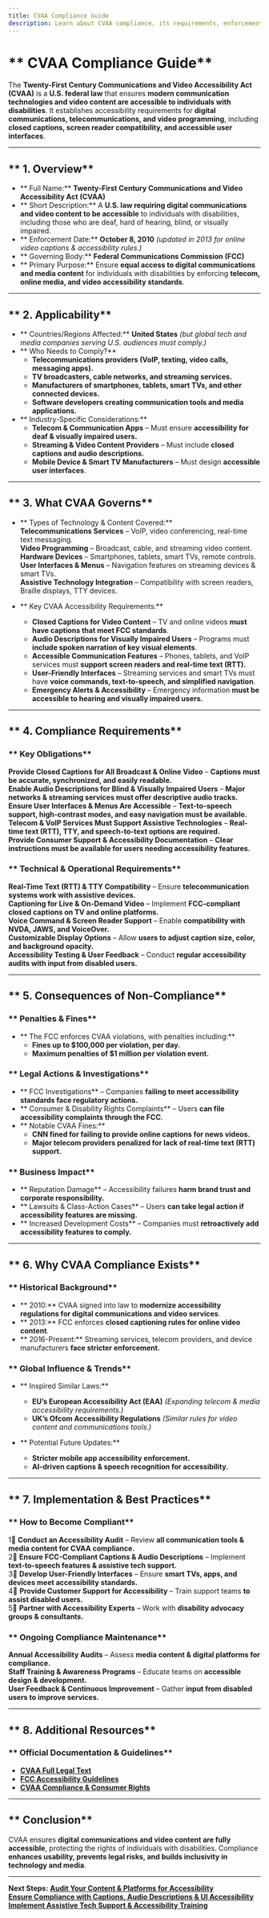 ```yaml
---
title: CVAA Compliance Guide
description: Learn about CVAA compliance, its requirements, enforcement, and best practices for ensuring accessibility in communications and technology.
---
```


# ** CVAA Compliance Guide**  
The **Twenty-First Century Communications and Video Accessibility Act (CVAA)** is a **U.S. federal law** that ensures **modern communication technologies and video content are accessible to individuals with disabilities**. It establishes accessibility requirements for **digital communications, telecommunications, and video programming**, including **closed captions, screen reader compatibility, and accessible user interfaces**.

---

## ** 1. Overview**
- ** Full Name:** **Twenty-First Century Communications and Video Accessibility Act (CVAA)**  
- ** Short Description:** A **U.S. law requiring digital communications and video content to be accessible** to individuals with disabilities, including those who are deaf, hard of hearing, blind, or visually impaired.  
- ** Enforcement Date:** **October 8, 2010** *(updated in 2013 for online video captions & accessibility rules.)*  
- ** Governing Body:** **Federal Communications Commission (FCC)**  
- ** Primary Purpose:** Ensure **equal access to digital communications and media content** for individuals with disabilities by enforcing **telecom, online media, and video accessibility standards**.  

---

## ** 2. Applicability**
- ** Countries/Regions Affected:** **United States** *(but global tech and media companies serving U.S. audiences must comply.)*  
- ** Who Needs to Comply?**  
  - **Telecommunications providers (VoIP, texting, video calls, messaging apps).**  
  - **TV broadcasters, cable networks, and streaming services.**  
  - **Manufacturers of smartphones, tablets, smart TVs, and other connected devices.**  
  - **Software developers creating communication tools and media applications.**  
- ** Industry-Specific Considerations:**  
  - **Telecom & Communication Apps** – Must ensure **accessibility for deaf & visually impaired users.**  
  - **Streaming & Video Content Providers** – Must include **closed captions and audio descriptions.**  
  - **Mobile Device & Smart TV Manufacturers** – Must design **accessible user interfaces**.  

---

## ** 3. What CVAA Governs**
- ** Types of Technology & Content Covered:**  
   **Telecommunications Services** – VoIP, video conferencing, real-time text messaging.  
   **Video Programming** – Broadcast, cable, and streaming video content.  
   **Hardware Devices** – Smartphones, tablets, smart TVs, remote controls.  
   **User Interfaces & Menus** – Navigation features on streaming devices & smart TVs.  
   **Assistive Technology Integration** – Compatibility with screen readers, Braille displays, TTY devices.  

- ** Key CVAA Accessibility Requirements:**  
  - **Closed Captions for Video Content** – TV and online videos **must have captions that meet FCC standards**.  
  - **Audio Descriptions for Visually Impaired Users** – Programs must **include spoken narration of key visual elements**.  
  - **Accessible Communication Features** – Phones, tablets, and VoIP services must **support screen readers and real-time text (RTT).**  
  - **User-Friendly Interfaces** – Streaming services and smart TVs must have **voice commands, text-to-speech, and simplified navigation**.  
  - **Emergency Alerts & Accessibility** – Emergency information **must be accessible to hearing and visually impaired users.**  

---

## ** 4. Compliance Requirements**
### ** Key Obligations**
 **Provide Closed Captions for All Broadcast & Online Video** – **Captions must be accurate, synchronized, and easily readable.**  
 **Enable Audio Descriptions for Blind & Visually Impaired Users** – **Major networks & streaming services must offer descriptive audio tracks.**  
 **Ensure User Interfaces & Menus Are Accessible** – **Text-to-speech support, high-contrast modes, and easy navigation must be available.**  
 **Telecom & VoIP Services Must Support Assistive Technologies** – **Real-time text (RTT), TTY, and speech-to-text options are required.**  
 **Provide Consumer Support & Accessibility Documentation** – **Clear instructions must be available for users needing accessibility features.**  

### ** Technical & Operational Requirements**
 **Real-Time Text (RTT) & TTY Compatibility** – Ensure **telecommunication systems work with assistive devices.**  
 **Captioning for Live & On-Demand Video** – Implement **FCC-compliant closed captions on TV and online platforms.**  
 **Voice Command & Screen Reader Support** – Enable **compatibility with NVDA, JAWS, and VoiceOver.**  
 **Customizable Display Options** – Allow **users to adjust caption size, color, and background opacity.**  
 **Accessibility Testing & User Feedback** – Conduct **regular accessibility audits with input from disabled users.**  

---

## ** 5. Consequences of Non-Compliance**
### ** Penalties & Fines**
- ** The FCC enforces CVAA violations, with penalties including:**  
  - **Fines up to $100,000 per violation, per day.**  
  - **Maximum penalties of $1 million per violation event.**  

### ** Legal Actions & Investigations**
- ** FCC Investigations** – Companies **failing to meet accessibility standards face regulatory actions.**  
- ** Consumer & Disability Rights Complaints** – Users **can file accessibility complaints through the FCC**.  
- ** Notable CVAA Fines:**  
  - **CNN fined for failing to provide online captions for news videos.**  
  - **Major telecom providers penalized for lack of real-time text (RTT) support.**  

### ** Business Impact**
- ** Reputation Damage** – Accessibility failures **harm brand trust and corporate responsibility.**  
- ** Lawsuits & Class-Action Cases** – Users **can take legal action if accessibility features are missing.**  
- ** Increased Development Costs** – Companies must **retroactively add accessibility features to comply.**  

---

## ** 6. Why CVAA Compliance Exists**
### ** Historical Background**
- ** 2010:** CVAA signed into law to **modernize accessibility regulations for digital communications and video services**.  
- ** 2013:** FCC enforces **closed captioning rules for online video content**.  
- ** 2016-Present:** Streaming services, telecom providers, and device manufacturers **face stricter enforcement.**  

### ** Global Influence & Trends**
- ** Inspired Similar Laws:**  
  - **EU’s European Accessibility Act (EAA)** *(Expanding telecom & media accessibility requirements.)*  
  - **UK’s Ofcom Accessibility Regulations** *(Similar rules for video content and communications tools.)*  

- ** Potential Future Updates:**  
  - **Stricter mobile app accessibility enforcement.**  
  - **AI-driven captions & speech recognition for accessibility.**  

---

## ** 7. Implementation & Best Practices**
### ** How to Become Compliant**
1⃣ **Conduct an Accessibility Audit** – Review **all communication tools & media content for CVAA compliance.**  
2⃣ **Ensure FCC-Compliant Captions & Audio Descriptions** – Implement **text-to-speech features & assistive tech support.**  
3⃣ **Develop User-Friendly Interfaces** – Ensure **smart TVs, apps, and devices meet accessibility standards.**  
4⃣ **Provide Customer Support for Accessibility** – Train support teams **to assist disabled users.**  
5⃣ **Partner with Accessibility Experts** – Work with **disability advocacy groups & consultants.**  

### ** Ongoing Compliance Maintenance**
 **Annual Accessibility Audits** – Assess **media content & digital platforms for compliance.**  
 **Staff Training & Awareness Programs** – Educate teams on **accessible design & development.**  
 **User Feedback & Continuous Improvement** – Gather **input from disabled users to improve services.**  

---

## ** 8. Additional Resources**
### ** Official Documentation & Guidelines**
- **[ CVAA Full Legal Text](https://www.fcc.gov/general/twenty-first-century-communications-and-video-accessibility-act-2010)**  
- **[ FCC Accessibility Guidelines](https://www.fcc.gov/accessibility)**  
- **[ CVAA Compliance & Consumer Rights](https://www.fcc.gov/consumers/guides/21st-century-communications-and-video-accessibility-act-cvaa)**  

---

## ** Conclusion**
CVAA ensures **digital communications and video content are fully accessible**, protecting the rights of individuals with disabilities. Compliance **enhances usability, prevents legal risks, and builds inclusivity in technology and media**.

---

 **Next Steps:**
 **[Audit Your Content & Platforms for Accessibility](#)**  
 **[Ensure Compliance with Captions, Audio Descriptions & UI Accessibility](#)**  
 **[Implement Assistive Tech Support & Accessibility Training](#)**  
